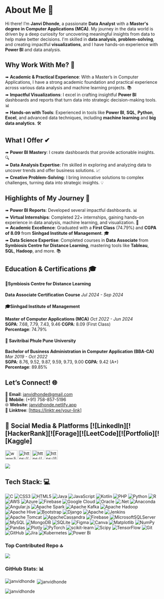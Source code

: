 # About Me 💫

Hi there! I’m **Janvi Dhonde**, a passionate **Data Analyst** with a **Master's degree in Computer Applications (MCA)**. My journey in the data world is driven by a deep curiosity for uncovering meaningful insights from data to help make better decisions. I'm skilled in **data analysis**, **problem-solving**, and creating impactful **visualizations**, and I have hands-on experience with **Power BI** and data analysis. 

## Why Work With Me? 🌟

➠ **Academic & Practical Experience**: With a Master’s in Computer Applications, I have a strong academic foundation and practical experience across various data analysis and machine learning projects. 📚  
➠ **Impactful Visualizations**: I excel in crafting insightful **Power BI** dashboards and reports that turn data into strategic decision-making tools. 📊  
➠ **Hands-on with Tools**: Experienced in tools like **Power BI**, **SQL**, **Python**, **Excel**, and advanced data techniques, including **machine learning** and **big data analytics**. 🛠️  

## What I Offer ✔

➠ **Power BI Mastery**: I create dashboards that provide actionable insights. 🔍  
➠ **Data Analysis Expertise**: I’m skilled in exploring and analyzing data to uncover trends and offer business solutions. 📈  
➠ **Creative Problem-Solving**: I bring innovative solutions to complex challenges, turning data into strategic insights. 💡  

## Highlights of My Journey 🌟

➠ **Power BI Reports**: Developed several impactful dashboards. 📊  
➠ **Virtual Internships**: Completed 22+ internships, gaining hands-on experience in data analysis, machine learning, and visualization. 💼  
➠ **Academic Excellence**: Graduated with a **First Class** (74.79%) and **CGPA of 8.09** from **Sinhgad Institute of Management**. 🎓  
➠ **Data Science Expertise**: Completed courses in **Data Associate** from **Symbiosis Centre for Distance Learning**, mastering tools like **Tableau**, **SQL**, **Hadoop**, and more. 📚  

## Education & Certifications 🎓

#### 📜**Symbiosis Centre for Distance Learning**  
**Data Associate Certification Course**  *Jul 2024 - Sep 2024*  

#### 🎓**Sinhgad Institute of Management**  
**Master of Computer Applications (MCA)**  *Oct 2022 - Jun 2024*  
**SGPA**: 7.68, 7.79, 7.43, 9.46   **CGPA**: 8.09 (First Class)  
**Percentage**: 74.79%

#### 🏅 **Savitribai Phule Pune University**  
**Bachelor of Business Administration in Computer Application (BBA-CA)** *Mar 2019 - Oct 2022*  <br>
**SGPA**: 8.76, 9.52, 9.87, 9.59, 9.73, 9.00   **CGPA**: 9.42 (A+)  
**Percentage**: 89.85%
  
## Let’s Connect! 🌐

📧 **Email**: [janvidhonde@gmail.com](mailto:janvidhonde@gmail.com)  
📱 **Mobile**: (+91) 758-857-5196  
🌐 **Website**: [janvidhonde.netlify.app](https://janvidhonde.netlify.app)  
🔗 **Linktree**: [https://linktr.ee/your-link]

## 🚀 Social Media & Platforms [![LinkedIn][![HackerRank][![Forage][![LeetCode][![Portfolio][![Kaggle]
<a href="https://linkedin.com/in/www.linkedin.com/in/iamjanvidhondewww.linkedin.com/in/iamjanvidhonde" target="blank"><img align="center" src="https://raw.githubusercontent.com/rahuldkjain/github-profile-readme-generator/master/src/images/icons/Social/linked-in-alt.svg" alt="www.linkedin.com/in/iamjanvidhondewww.linkedin.com/in/iamjanvidhonde" height="30" width="40" /></a>
<a href="https://kaggle.com/https://www.kaggle.com/janvidhonde" target="blank"><img align="center" src="https://raw.githubusercontent.com/rahuldkjain/github-profile-readme-generator/master/src/images/icons/Social/kaggle.svg" alt="https://www.kaggle.com/janvidhonde" height="30" width="40" /></a>
<a href="https://www.hackerrank.com/https://www.hackerrank.com/profile/janvidhonde2083" target="blank"><img align="center" src="https://raw.githubusercontent.com/rahuldkjain/github-profile-readme-generator/master/src/images/icons/Social/hackerrank.svg" alt="https://www.hackerrank.com/profile/janvidhonde2083" height="30" width="40" /></a>
<a href="https://www.leetcode.com/https://leetcode.com/u/janvidhonde/" target="blank"><img align="center" src="https://raw.githubusercontent.com/rahuldkjain/github-profile-readme-generator/master/src/images/icons/Social/leet-code.svg" alt="https://leetcode.com/u/janvidhonde/" height="30" width="40" /></a>
</p>

[![](https://visitcount.itsvg.in/api?id=janvidhonde&icon=0&color=0)](https://visitcount.itsvg.in) 

## Tech Stack: 💻
![C](https://img.shields.io/badge/c-%2300599C.svg?style=plastic&logo=c&logoColor=white) ![CSS3](https://img.shields.io/badge/css3-%231572B6.svg?style=plastic&logo=css3&logoColor=white) ![HTML5](https://img.shields.io/badge/html5-%23E34F26.svg?style=plastic&logo=html5&logoColor=white) ![Java](https://img.shields.io/badge/java-%23ED8B00.svg?style=plastic&logo=openjdk&logoColor=white) ![JavaScript](https://img.shields.io/badge/javascript-%23323330.svg?style=plastic&logo=javascript&logoColor=%23F7DF1E) ![Kotlin](https://img.shields.io/badge/kotlin-%237F52FF.svg?style=plastic&logo=kotlin&logoColor=white) ![PHP](https://img.shields.io/badge/php-%23777BB4.svg?style=plastic&logo=php&logoColor=white)  ![Python](https://img.shields.io/badge/python-3670A0?style=plastic&logo=python&logoColor=ffdd54) ![R](https://img.shields.io/badge/r-%23276DC3.svg?style=plastic&logo=r&logoColor=white) ![AWS](https://img.shields.io/badge/AWS-%23FF9900.svg?style=plastic&logo=amazon-aws&logoColor=white) ![Azure](https://img.shields.io/badge/azure-%230072C6.svg?style=plastic&logo=microsoftazure&logoColor=white) ![Firebase](https://img.shields.io/badge/firebase-%23039BE5.svg?style=plastic&logo=firebase) ![Google Cloud](https://img.shields.io/badge/GoogleCloud-%234285F4.svg?style=plastic&logo=google-cloud&logoColor=white) ![Oracle](https://img.shields.io/badge/Oracle-F80000?style=plastic&logo=oracle&logoColor=white) ![.Net](https://img.shields.io/badge/.NET-5C2D91?style=plastic&logo=.net&logoColor=white) ![Anaconda](https://img.shields.io/badge/Anaconda-%2344A833.svg?style=plastic&logo=anaconda&logoColor=white) ![Angular.js](https://img.shields.io/badge/angular.js-%23E23237.svg?style=plastic&logo=angularjs&logoColor=white) ![Apache Spark](https://img.shields.io/badge/Apache%20Spark-FDEE21?style=plastic&logo=apachespark&logoColor=black) ![Apache Kafka](https://img.shields.io/badge/Apache%20Kafka-000?style=plastic&logo=apachekafka) ![Apache Hadoop](https://img.shields.io/badge/Apache%20Hadoop-66CCFF?style=plastic&logo=apachehadoop&logoColor=black) ![Apache Hive](https://img.shields.io/badge/Apache%20Hive-FDEE21?style=plastic&logo=apachehive&logoColor=black) ![Bootstrap](https://img.shields.io/badge/bootstrap-%238511FA.svg?style=plastic&logo=bootstrap&logoColor=white) ![Django](https://img.shields.io/badge/django-%23092E20.svg?style=plastic&logo=django&logoColor=white) ![Apache](https://img.shields.io/badge/apache-%23D42029.svg?style=plastic&logo=apache&logoColor=white) ![Jenkins](https://img.shields.io/badge/jenkins-%232C5263.svg?style=plastic&logo=jenkins&logoColor=white) ![Apache Tomcat](https://img.shields.io/badge/apache%20tomcat-%23F8DC75.svg?style=plastic&logo=apache-tomcat&logoColor=black) ![ApacheCassandra](https://img.shields.io/badge/cassandra-%231287B1.svg?style=plastic&logo=apache-cassandra&logoColor=white) ![Firebase](https://img.shields.io/badge/firebase-a08021?style=plastic&logo=firebase&logoColor=ffcd34) ![MicrosoftSQLServer](https://img.shields.io/badge/Microsoft%20SQL%20Server-CC2927?style=plastic&logo=microsoft%20sql%20server&logoColor=white) ![MySQL](https://img.shields.io/badge/mysql-4479A1.svg?style=plastic&logo=mysql&logoColor=white) ![MongoDB](https://img.shields.io/badge/MongoDB-%234ea94b.svg?style=plastic&logo=mongodb&logoColor=white) ![SQLite](https://img.shields.io/badge/sqlite-%2307405e.svg?style=plastic&logo=sqlite&logoColor=white) ![Figma](https://img.shields.io/badge/figma-%23F24E1E.svg?style=plastic&logo=figma&logoColor=white) ![Canva](https://img.shields.io/badge/Canva-%2300C4CC.svg?style=plastic&logo=Canva&logoColor=white) ![Matplotlib](https://img.shields.io/badge/Matplotlib-%23ffffff.svg?style=plastic&logo=Matplotlib&logoColor=black) ![NumPy](https://img.shields.io/badge/numpy-%23013243.svg?style=plastic&logo=numpy&logoColor=white) ![Pandas](https://img.shields.io/badge/pandas-%23150458.svg?style=plastic&logo=pandas&logoColor=white) ![Plotly](https://img.shields.io/badge/Plotly-%233F4F75.svg?style=plastic&logo=plotly&logoColor=white) ![PyTorch](https://img.shields.io/badge/PyTorch-%23EE4C2C.svg?style=plastic&logo=PyTorch&logoColor=white) ![scikit-learn](https://img.shields.io/badge/scikit--learn-%23F7931E.svg?style=plastic&logo=scikit-learn&logoColor=white) ![Scipy](https://img.shields.io/badge/SciPy-%230C55A5.svg?style=plastic&logo=scipy&logoColor=%white) ![TensorFlow](https://img.shields.io/badge/TensorFlow-%23FF6F00.svg?style=plastic&logo=TensorFlow&logoColor=white) ![Git](https://img.shields.io/badge/git-%23F05033.svg?style=plastic&logo=git&logoColor=white) ![GitHub](https://img.shields.io/badge/github-%23121011.svg?style=plastic&logo=github&logoColor=white) ![Jira](https://img.shields.io/badge/jira-%230A0FFF.svg?style=plastic&logo=jira&logoColor=white) ![Kubernetes](https://img.shields.io/badge/kubernetes-%23326ce5.svg?style=plastic&logo=kubernetes&logoColor=white) ![Power Bi](https://img.shields.io/badge/power_bi-F2C811?style=plastic&logo=powerbi&logoColor=black)

### Top Contributed Repo 🔝 
![](https://github-contributor-stats.vercel.app/api?username=janvidhonde&limit=5&theme=light&combine_all_yearly_contributions=true)

### GitHub Stats: 📊 
<p><img align="left" src="https://github-readme-stats.vercel.app/api/top-langs?username=janvidhonde&show_icons=true&locale=en&layout=compact" alt="janvidhonde" /></p>
<p>&nbsp;<img align="center" src="https://github-readme-stats.vercel.app/api?username=janvidhonde&show_icons=true&locale=en" alt="janvidhonde" /></p>
<p><img align="center" src="https://github-readme-streak-stats.herokuapp.com/?user=janvidhonde&" alt="janvidhonde" /></p>
